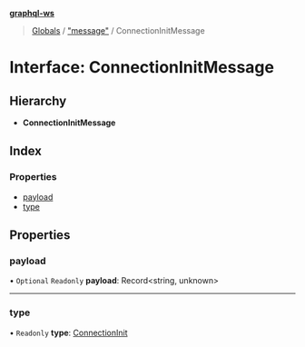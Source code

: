 **[graphql-ws](../README.md)**

> [Globals](../README.md) / ["message"](../modules/_message_.md) / ConnectionInitMessage

# Interface: ConnectionInitMessage

## Hierarchy

* **ConnectionInitMessage**

## Index

### Properties

* [payload](_message_.connectioninitmessage.md#payload)
* [type](_message_.connectioninitmessage.md#type)

## Properties

### payload

• `Optional` `Readonly` **payload**: Record\<string, unknown>

___

### type

• `Readonly` **type**: [ConnectionInit](../enums/_message_.messagetype.md#connectioninit)
